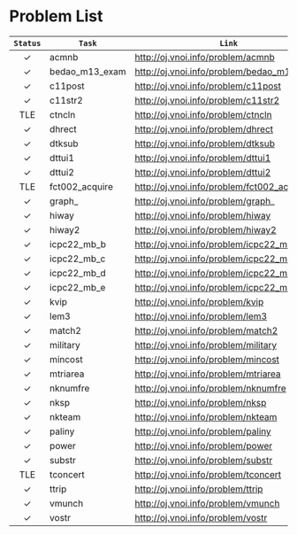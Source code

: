 # Problem List
`Status` | `Task` | `Link`
:---:|---|---
✓| acmnb|http://oj.vnoi.info/problem/acmnb
✓| bedao_m13_exam  |http://oj.vnoi.info/problem/bedao_m13_exam  
✓| c11post  |http://oj.vnoi.info/problem/c11post  
✓| c11str2  |http://oj.vnoi.info/problem/c11str2  
TLE| ctncln  |http://oj.vnoi.info/problem/ctncln  
✓| dhrect  |http://oj.vnoi.info/problem/dhrect  
✓| dtksub  |http://oj.vnoi.info/problem/dtksub  
✓| dttui1  |http://oj.vnoi.info/problem/dttui1  
✓| dttui2  |http://oj.vnoi.info/problem/dttui2  
TLE| fct002_acquire  |http://oj.vnoi.info/problem/fct002_acquire  
✓| graph_  |http://oj.vnoi.info/problem/graph_  
✓| hiway  |http://oj.vnoi.info/problem/hiway  
✓| hiway2  |http://oj.vnoi.info/problem/hiway2  
✓| icpc22_mb_b  |http://oj.vnoi.info/problem/icpc22_mb_b  
✓| icpc22_mb_c  |http://oj.vnoi.info/problem/icpc22_mb_c  
✓| icpc22_mb_d  |http://oj.vnoi.info/problem/icpc22_mb_d  
✓| icpc22_mb_e  |http://oj.vnoi.info/problem/icpc22_mb_e  
✓| kvip  |http://oj.vnoi.info/problem/kvip  
✓| lem3  |http://oj.vnoi.info/problem/lem3  
✓| match2  |http://oj.vnoi.info/problem/match2  
✓| military  |http://oj.vnoi.info/problem/military  
✓| mincost  |http://oj.vnoi.info/problem/mincost  
✓| mtriarea  |http://oj.vnoi.info/problem/mtriarea  
✓| nknumfre  |http://oj.vnoi.info/problem/nknumfre  
✓| nksp  |http://oj.vnoi.info/problem/nksp  
✓| nkteam  |http://oj.vnoi.info/problem/nkteam  
✓| paliny  |http://oj.vnoi.info/problem/paliny  
✓| power  |http://oj.vnoi.info/problem/power  
✓| substr  |http://oj.vnoi.info/problem/substr  
TLE| tconcert  |http://oj.vnoi.info/problem/tconcert  
✓| ttrip  |http://oj.vnoi.info/problem/ttrip  
✓| vmunch  |http://oj.vnoi.info/problem/vmunch  
✓| vostr  |http://oj.vnoi.info/problem/vostr  
